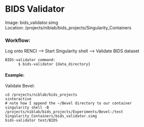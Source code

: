 # BIDS Validator

Image: bids_validator.simg  
Location: /projects/niblab/bids_projects/Singularity_Containers 

### Workflow: <br>
Log onto RENCI --> Start Singularity shell --> Validate BIDS dataset

    BIDS-validator command:
          $ bids-validator {data_directory}


#### Example:

Validate Bevel:
```
cd /projects/niblab/bids_projects
sinteractive
# note how I append the ~/Bevel directory to our container
singularity shell -B /projects/niblab/bids_projects/Experiments/Bevel:/test Singularity_Containers/bids_validator.simg
bids-validator test/BIDS
```
